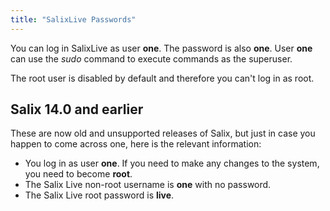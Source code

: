 ```yaml
---
title: "SalixLive Passwords"
---
```


You can log in SalixLive as user
**one**. The password is also **one**. User **one** can use the
*sudo* command to execute commands as the superuser.

The root user is disabled by default and therefore you can't log in as root.

## Salix 14.0 and earlier

These are now old and unsupported releases of Salix, but just in case you
happen to come across one, here is the relevant information:

- You log in as user **one**. If you need to make any changes to the system, you need to become **root**.
- The Salix Live non-root username is **one** with no password.
- The Salix Live root password is **live**.

